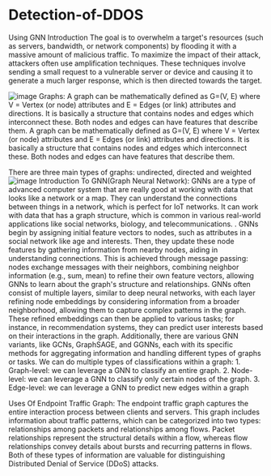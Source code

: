 # Detection-of-DDOS
Using GNN
Introduction
The goal is to overwhelm a target's resources (such as servers, bandwidth, or network components) by flooding it with a massive amount of malicious traffic. To maximize the impact of their attack, attackers often use amplification techniques. These techniques involve sending a small request to a vulnerable server or device and causing it to generate a much larger response, which is then directed towards the target.

![image](https://github.com/KPchandra18/Detection-of-DDOS/assets/93926748/5af90453-29be-4916-9aa8-c8d54d76d5e7)
Graphs:
A graph can be mathematically defined as G=(V, E) where V = Vertex (or node) attributes and E = Edges (or link) attributes and directions. It is basically a structure that contains nodes and edges which interconnect these. Both nodes and edges can have features that describe them.
A graph can be mathematically defined as G=(V, E) where V = Vertex (or node) attributes and E = Edges (or link) attributes and directions. It is basically a structure that contains nodes and edges which interconnect these. Both nodes and edges can have features that describe them.


There are three main types of graphs: undirected, directed and weighted
![image](https://github.com/KPchandra18/Detection-of-DDOS/assets/93926748/6975054a-967b-40af-8c8f-3c75f014b815)
Introduction To GNN(Graph Neural Network):
GNNs are a type of advanced computer system that are really good at working with data that looks like a network or a map. They can understand the connections between things in a network, which is perfect for IoT networks.
It can work with data that has a graph structure, which is common in various real-world applications like social networks, biology, and telecommunications. .
GNNs begin by assigning initial feature vectors to nodes, such as attributes in a social network like age and interests. Then, they update these node features by gathering information from nearby nodes, aiding in understanding connections. This is achieved through message passing: nodes exchange messages with their neighbors, combining neighbor information (e.g., sum, mean) to refine their own feature vectors, allowing GNNs to learn about the graph's structure and relationships.
GNNs often consist of multiple layers, similar to deep neural networks, with each layer refining node embeddings by considering information from a broader neighborhood, allowing them to capture complex patterns in the graph. These refined embeddings can then be applied to various tasks; for instance, in recommendation systems, they can predict user interests based on their interactions in the graph. Additionally, there are various GNN variants, like GCNs, GraphSAGE, and GGNNs, each with its specific methods for aggregating information and handling different types of graphs or tasks.
We can do multiple types of classifications within a graph: 
             1. Graph-level: we can leverage a GNN to classify an entire graph. 
             2. Node-level: we can leverage a GNN to classify only certain nodes of the graph. 
             3. Edge-level: we can leverage a GNN to predict new edges within a graph

Uses Of Endpoint Traffic Graph: The endpoint traffic graph captures the entire interaction process between clients and servers. This graph includes information about traffic patterns, which can be categorized into two types: relationships among packets and relationships among flows. Packet relationships represent the structural details within a flow, whereas flow relationships convey details about bursts and recurring patterns in flows. Both of these types of information are valuable for distinguishing Distributed Denial of Service (DDoS) attacks.



